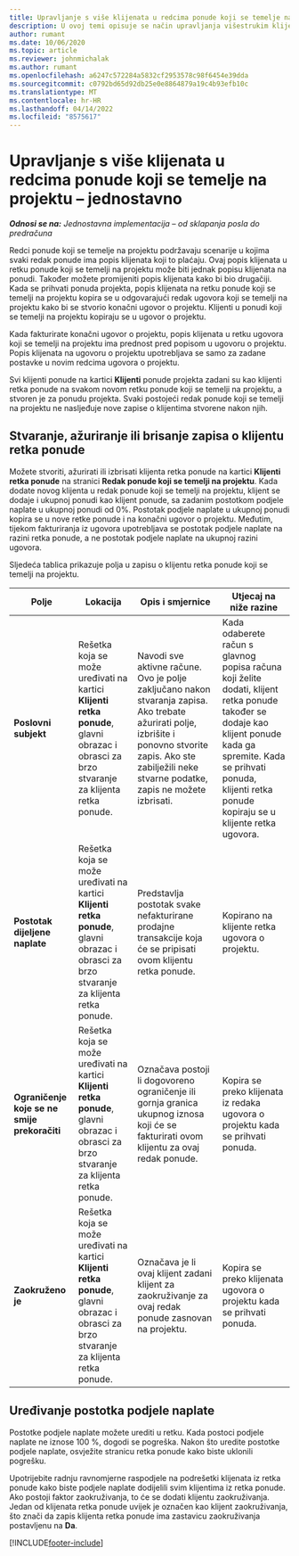 ```yaml
---
title: Upravljanje s više klijenata u redcima ponude koji se temelje na projektu – jednostavno
description: U ovoj temi opisuje se način upravljanja višestrukim klijentima u redcima ponude koji se temelje na projektu.
author: rumant
ms.date: 10/06/2020
ms.topic: article
ms.reviewer: johnmichalak
ms.author: rumant
ms.openlocfilehash: a6247c572284a5832cf2953578c98f6454e39dda
ms.sourcegitcommit: c0792bd65d92db25e0e8864879a19c4b93efb10c
ms.translationtype: MT
ms.contentlocale: hr-HR
ms.lasthandoff: 04/14/2022
ms.locfileid: "8575617"
---
```

# <a name="manage-multiple-customers-on-project-based-quote-lines---lite"></a>Upravljanje s više klijenata u redcima ponude koji se temelje na projektu – jednostavno

_**Odnosi se na:** Jednostavna implementacija – od sklapanja posla do predračuna_

Redci ponude koji se temelje na projektu podržavaju scenarije u kojima svaki redak ponude ima popis klijenata koji to plaćaju. Ovaj popis klijenata u retku ponude koji se temelji na projektu može biti jednak popisu klijenata na ponudi. Također možete promijeniti popis klijenata kako bi bio drugačiji. Kada se prihvati ponuda projekta, popis klijenata na retku ponude koji se temelji na projektu kopira se u odgovarajući redak ugovora koji se temelji na projektu kako bi se stvorio konačni ugovor o projektu. Klijenti u ponudi koji se temelji na projektu kopiraju se u ugovor o projektu.

Kada fakturirate konačni ugovor o projektu, popis klijenata u retku ugovora koji se temelji na projektu ima prednost pred popisom u ugovoru o projektu. Popis klijenata na ugovoru o projektu upotrebljava se samo za zadane postavke u novim redcima ugovora o projektu.

Svi klijenti ponude na kartici **Klijenti** ponude projekta zadani su kao klijenti retka ponude na svakom novom retku ponude koji se temelji na projektu, a stvoren je za ponudu projekta. Svaki postojeći redak ponude koji se temelji na projektu ne nasljeđuje nove zapise o klijentima stvorene nakon njih.

## <a name="create-update-or-delete-a-quote-line-customer-record"></a>Stvaranje, ažuriranje ili brisanje zapisa o klijentu retka ponude

Možete stvoriti, ažurirati ili izbrisati klijenta retka ponude na kartici **Klijenti retka ponude** na stranici **Redak ponude koji se temelji na projektu**. Kada dodate novog klijenta u redak ponude koji se temelji na projektu, klijent se dodaje i ukupnoj ponudi kao klijent ponude, sa zadanim postotkom podjele naplate u ukupnoj ponudi od 0%. Postotak podjele naplate u ukupnoj ponudi kopira se u nove retke ponude i na konačni ugovor o projektu. Međutim, tijekom fakturiranja iz ugovora upotrebljava se postotak podjele naplate na razini retka ponude, a ne postotak podjele naplate na ukupnoj razini ugovora. 

Sljedeća tablica prikazuje polja u zapisu o klijentu retka ponude koji se temelji na projektu.

| Polje | Lokacija | Opis i smjernice | Utjecaj na niže razine |
| --- | --- | --- | --- |
| **Poslovni subjekt** | Rešetka koja se može uređivati na kartici **Klijenti retka ponude**, glavni obrazac i obrasci za brzo stvaranje za klijenta retka ponude. | Navodi sve aktivne račune. Ovo je polje zaključano nakon stvaranja zapisa. Ako trebate ažurirati polje, izbrišite i ponovno stvorite zapis. Ako ste zabilježili neke stvarne podatke, zapis ne možete izbrisati. | Kada odaberete račun s glavnog popisa računa koji želite dodati, klijent retka ponude također se dodaje kao klijent ponude kada ga spremite. Kada se prihvati ponuda, klijenti retka ponude kopiraju se u klijente retka ugovora. |
| **Postotak dijeljene naplate** | Rešetka koja se može uređivati na kartici **Klijenti retka ponude**, glavni obrazac i obrasci za brzo stvaranje za klijenta retka ponude. | Predstavlja postotak svake nefakturirane prodajne transakcije koja će se pripisati ovom klijentu retka ponude. | Kopirano na klijente retka ugovora o projektu. |
| **Ograničenje koje se ne smije prekoračiti** | Rešetka koja se može uređivati na kartici **Klijenti retka ponude**, glavni obrazac i obrasci za brzo stvaranje za klijenta retka ponude. | Označava postoji li dogovoreno ograničenje ili gornja granica ukupnog iznosa koji će se fakturirati ovom klijentu za ovaj redak ponude. | Kopira se preko klijenata iz redaka ugovora o projektu kada se prihvati ponuda. |
| **Zaokruženo je** | Rešetka koja se može uređivati na kartici **Klijenti retka ponude**, glavni obrazac i obrasci za brzo stvaranje za klijenta retka ponude. | Označava je li ovaj klijent zadani klijent za zaokruživanje za ovaj redak ponude zasnovan na projektu. | Kopira se preko klijenata ugovora o projektu kada se prihvati ponuda. |

## <a name="edit-billing-split-percentages"></a>Uređivanje postotka podjele naplate

Postotke podjele naplate možete urediti u retku. Kada postoci podjele naplate ne iznose 100 %, dogodi se pogreška. Nakon što uredite postotke podjele naplate, osvježite stranicu retka ponude kako biste uklonili pogrešku.

Upotrijebite radnju ravnomjerne raspodjele na podrešetki klijenata iz retka ponude kako biste podjele naplate dodijelili svim klijentima iz retka ponude. Ako postoji faktor zaokruživanja, to će se dodati klijentu zaokruživanja. Jedan od klijenata retka ponude uvijek je označen kao klijent zaokruživanja, što znači da zapis klijenta retka ponude ima zastavicu zaokruživanja postavljenu na **Da**. 


[!INCLUDE[footer-include](../../includes/footer-banner.md)]